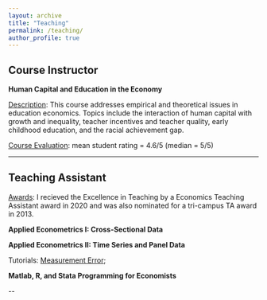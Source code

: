 ```yaml
---
layout: archive
title: "Teaching"
permalink: /teaching/
author_profile: true
---
```



Course Instructor 
---
**Human Capital and Education in the Economy**

<u>Description</u>: This course addresses empirical and theoretical issues in education economics. Topics include the interaction of human capital with growth and inequality, teacher incentives and teacher quality, early childhood education, and the racial achievement gap.

<u>Course Evaluation</u>: mean student rating = 4.6/5 (median = 5/5) 

---

Teaching Assistant
---
<u>Awards</u>: I recieved the Excellence in Teaching by a Economics Teaching Assistant award in 2020 and was also nominated for a tri-campus TA award in 2013. 

**Applied Econometrics I: Cross-Sectional Data**

**Applied Econometrics II: Time Series and Panel Data**

Tutorials: <span style="color:blue">[Measurement Error](https://shaikhhammad.com/files/ECO475/MeasurementErrorAnnotated.pdf)</span>; 


**Matlab, R, and Stata Programming for Economists**


--
